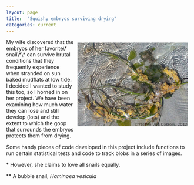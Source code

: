 ```yaml
---
layout: page
title:  "Squishy embryos surviving drying"
categories: current
---
```


<img src="/assets/HaminoeaEggMasses_YV.jpg" alt="Haminoea egg masses" style="float:right;width:300px;padding:10px">
My wife discovered that the embryos of her favorite\* snail\*\* can survive brutal conditions that they frequently experience when stranded on sun baked mudflats at low tide. I decided I wanted to study this too, so I horned in on her project. We have been examining how much water they can lose and still develop (lots) and the extent to which the goop that surrounds the embryos protects them from drying.

Some handy pieces of code developed in this project include functions to run certain statistical tests and code to track blobs in a series of images.

\* However, she claims to love all snails equally.

\*\* A bubble snail, *Haminoea vesicula*
